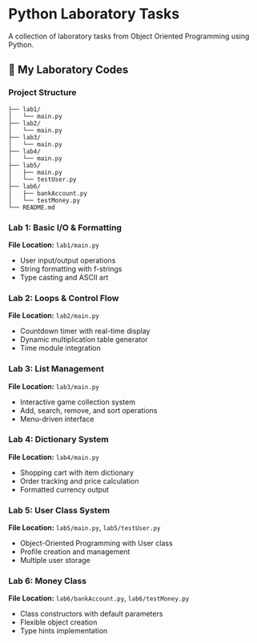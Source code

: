 # Python Laboratory Tasks

A collection of laboratory tasks from Object Oriented Programming using Python.

## 🚀 My Laboratory Codes

### Project Structure

```
├── lab1/
│   └── main.py
├── lab2/
│   └── main.py
├── lab3/
│   └── main.py
├── lab4/
│   └── main.py
├── lab5/
│   ├── main.py
│   └── testUser.py
├── lab6/
│   ├── bankAccount.py
│   └── testMoney.py
└── README.md
```
### Lab 1: Basic I/O & Formatting
**File Location:** `lab1/main.py`
- User input/output operations
- String formatting with f-strings
- Type casting and ASCII art

### Lab 2: Loops & Control Flow  
**File Location:** `lab2/main.py`
- Countdown timer with real-time display
- Dynamic multiplication table generator
- Time module integration

### Lab 3: List Management
**File Location:** `lab3/main.py`
- Interactive game collection system
- Add, search, remove, and sort operations
- Menu-driven interface

### Lab 4: Dictionary System
**File Location:** `lab4/main.py`
- Shopping cart with item dictionary
- Order tracking and price calculation
- Formatted currency output

### Lab 5: User Class System
**File Location:** `lab5/main.py`, `lab5/testUser.py`
- Object-Oriented Programming with User class
- Profile creation and management
- Multiple user storage

### Lab 6: Money Class
**File Location:** `lab6/bankAccount.py`, `lab6/testMoney.py`
- Class constructors with default parameters
- Flexible object creation
- Type hints implementation
